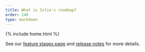```yaml
---
title: What is Istio's roadmap?
order: 140
type: markdown
---
```

{% include home.html %}

See our [feature stages page]({{home}}/about/feature-stages.html)
and [release notes]({{home}}/about/notes) for more details.
